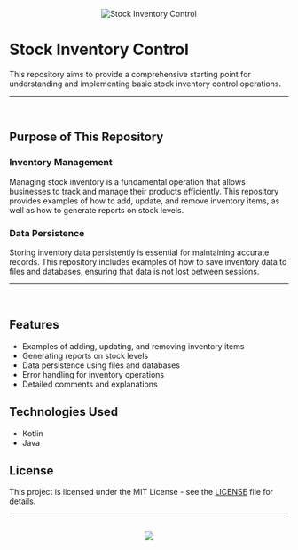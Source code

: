 <div align=center>

![Stock Inventory Control](https://github.com/user-attachments/assets/fa010cb9-7fa3-4cf9-bbf8-f451d70302b9)

</div>

# Stock Inventory Control

This repository aims to provide a comprehensive starting point for understanding and implementing basic stock inventory control operations.

<hr><br>

## Purpose of This Repository

### Inventory Management

Managing stock inventory is a fundamental operation that allows businesses to track and manage their products efficiently. This repository provides examples of how to add, update, and remove inventory items, as well as how to generate reports on stock levels.

### Data Persistence

Storing inventory data persistently is essential for maintaining accurate records. This repository includes examples of how to save inventory data to files and databases, ensuring that data is not lost between sessions.

<hr><br>

## Features

- Examples of adding, updating, and removing inventory items
- Generating reports on stock levels
- Data persistence using files and databases
- Error handling for inventory operations
- Detailed comments and explanations

## Technologies Used

- Kotlin
- Java

## License

This project is licensed under the MIT License - see the [LICENSE](LICENSE) file for details.

<hr><br>

<div align="center">
  <a href="https://www.instagram.com/guanshiyin_/">
     <img src="https://capsule-render.vercel.app/api?type=waving&height=200&color=100:FF0000,20:F0F0F0&section=footer&reversal=false&textBg=false&fontAlignY=50&descAlign=48&descAlignY=59"/>
  </a>
</div>
